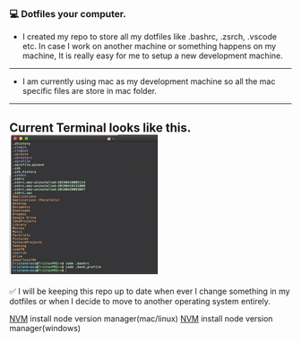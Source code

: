 ### 💻 Dotfiles your computer.

* I created my repo to store all my dotfiles like .bashrc, .zsrch, .vscode etc. In case I work on another machine or something happens on my machine, It is really easy for me to setup a new development machine.
---
 - I am currently using mac as my development machine so all the mac specific files are store in mac folder.
 ---
 Current Terminal looks like this.
 ![Terminal](/assets/terminal_look.png)
---
✅ I will be keeping this repo up to date when ever I change something in my dotfiles or when I decide to move to another operating system entirely.

[NVM](https://github.com/nvm-sh/nvm) install node version manager(mac/linux)
[NVM](https://github.com/coreybutler/nvm-windows) install node version manager(windows)

